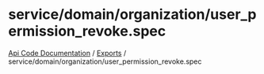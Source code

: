 # service/domain/organization/user\_permission\_revoke.spec
[Api Code Documentation](../README.md) / [Exports](../modules.md) / service/domain/organization/user\_permission\_revoke.spec
